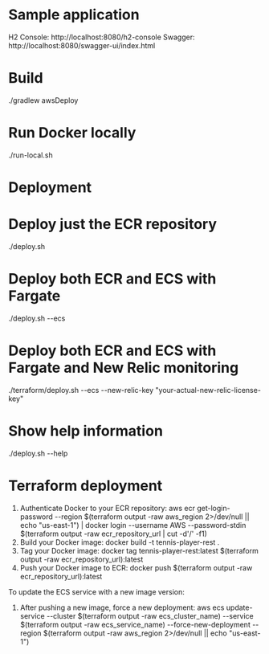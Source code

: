 # Sample application

H2 Console: http://localhost:8080/h2-console
Swagger: http://localhost:8080/swagger-ui/index.html

# Build

./gradlew awsDeploy

# Run Docker locally

./run-local.sh

# Deployment

# Deploy just the ECR repository
./deploy.sh

# Deploy both ECR and ECS with Fargate
./deploy.sh --ecs

# Deploy both ECR and ECS with Fargate and New Relic monitoring
./terraform/deploy.sh --ecs --new-relic-key "your-actual-new-relic-license-key"

# Show help information
./deploy.sh --help

# Terraform deployment

1. Authenticate Docker to your ECR repository:
   aws ecr get-login-password --region $(terraform output -raw aws_region 2>/dev/null || echo "us-east-1") | docker login --username AWS --password-stdin $(terraform output -raw ecr_repository_url | cut -d'/' -f1)
2. Build your Docker image:
   docker build -t tennis-player-rest .
3. Tag your Docker image:
   docker tag tennis-player-rest:latest $(terraform output -raw ecr_repository_url):latest
4. Push your Docker image to ECR:
   docker push $(terraform output -raw ecr_repository_url):latest

To update the ECS service with a new image version:
1. After pushing a new image, force a new deployment:
   aws ecs update-service --cluster $(terraform output -raw ecs_cluster_name) --service $(terraform output -raw ecs_service_name) --force-new-deployment --region $(terraform output -raw aws_region 2>/dev/null || echo "us-east-1")



